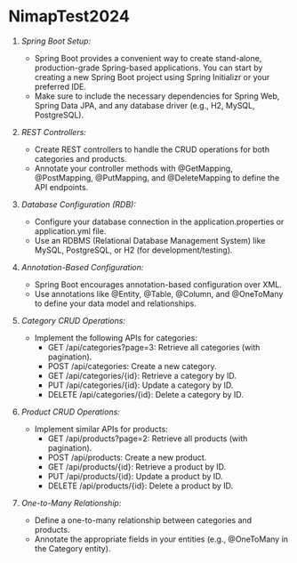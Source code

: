 # NimapTest2024
1. *Spring Boot Setup:*
   - Spring Boot provides a convenient way to create stand-alone, production-grade Spring-based applications. You can start by creating a new Spring Boot project using Spring Initializr or your preferred IDE.
   - Make sure to include the necessary dependencies for Spring Web, Spring Data JPA, and any database driver (e.g., H2, MySQL, PostgreSQL).

2. *REST Controllers:*
   - Create REST controllers to handle the CRUD operations for both categories and products.
   - Annotate your controller methods with @GetMapping, @PostMapping, @PutMapping, and @DeleteMapping to define the API endpoints.

3. *Database Configuration (RDB):*
   - Configure your database connection in the application.properties or application.yml file.
   - Use an RDBMS (Relational Database Management System) like MySQL, PostgreSQL, or H2 (for development/testing).

4. *Annotation-Based Configuration:*
   - Spring Boot encourages annotation-based configuration over XML.
   - Use annotations like @Entity, @Table, @Column, and @OneToMany to define your data model and relationships.

5. *Category CRUD Operations:*
   - Implement the following APIs for categories:
     - GET /api/categories?page=3: Retrieve all categories (with pagination).
     - POST /api/categories: Create a new category.
     - GET /api/categories/{id}: Retrieve a category by ID.
     - PUT /api/categories/{id}: Update a category by ID.
     - DELETE /api/categories/{id}: Delete a category by ID.

6. *Product CRUD Operations:*
   - Implement similar APIs for products:
     - GET /api/products?page=2: Retrieve all products (with pagination).
     - POST /api/products: Create a new product.
     - GET /api/products/{id}: Retrieve a product by ID.
     - PUT /api/products/{id}: Update a product by ID.
     - DELETE /api/products/{id}: Delete a product by ID.

7. *One-to-Many Relationship:*
   - Define a one-to-many relationship between categories and products.
   - Annotate the appropriate fields in your entities (e.g., @OneToMany in the Category entity).

